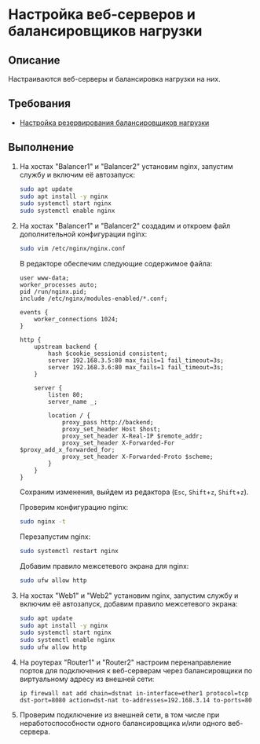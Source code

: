 # Настройка веб-серверов и балансировщиков нагрузки

## Описание

Настраиваются веб-серверы и балансировка нагрузки на них.

## Требования

* [Настройка резервирования балансировщиков нагрузки](balancers-redundancy.md)

## Выполнение

1. На хостах "Balancer1" и "Balancer2" установим nginx, запустим службу и включим её автозапуск:

    ```sh
    sudo apt update
    sudo apt install -y nginx
    sudo systemctl start nginx
    sudo systemctl enable nginx
    ```

2. На хостах "Balancer1" и "Balancer2" создадим и откроем файл дополнительной конфигурации nginx:

    ```sh
    sudo vim /etc/nginx/nginx.conf
    ```

    В редакторе обеспечим следующие содержимое файла:

    ```config
    user www-data;
    worker_processes auto;
    pid /run/nginx.pid;
    include /etc/nginx/modules-enabled/*.conf;

    events {
        worker_connections 1024;
    }

    http {
        upstream backend {
            hash $cookie_sessionid consistent;
            server 192.168.3.5:80 max_fails=1 fail_timeout=3s;
            server 192.168.3.6:80 max_fails=1 fail_timeout=3s;
        }

        server {
            listen 80;
            server_name _;

            location / {
                proxy_pass http://backend;
                proxy_set_header Host $host;
                proxy_set_header X-Real-IP $remote_addr;
                proxy_set_header X-Forwarded-For $proxy_add_x_forwarded_for;
                proxy_set_header X-Forwarded-Proto $scheme;
            }
        }
    }
    ```

    Сохраним изменения, выйдем из редактора (`Esc`, `Shift`+`z`, `Shift`+`z`).

    Проверим конфигурацию nginx:

    ```sh
    sudo nginx -t
    ```

    Перезапустим nginx:

    ```sh
    sudo systemctl restart nginx
    ```

    Добавим правило межсетевого экрана для nginx:

    ```sh
    sudo ufw allow http
    ```

3. На хостах "Web1" и "Web2" установим nginx, запустим службу и включим её автозапуск, добавим правило межсетевого экрана:

    ```sh
    sudo apt update
    sudo apt install -y nginx
    sudo systemctl start nginx
    sudo systemctl enable nginx
    sudo ufw allow http
    ```

4. На роутерах "Router1" и "Router2" настроим перенаправление портов для подключения к веб-серверам через балансировщики по виртуальному адресу из внешней сети:

    ```mikrotik
    ip firewall nat add chain=dstnat in-interface=ether1 protocol=tcp dst-port=8080 action=dst-nat to-addresses=192.168.3.14 to-ports=80
    ```

5. Проверим подключение из внешней сети, в том числе при неработоспособности одного балансировщика и/или одного веб-сервера.

